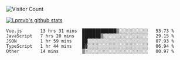 ![Visitor Count](https://profile-counter.glitch.me/Lpmvb/count.svg)

[![Lpmvb's github stats](https://github-readme-stats.vercel.app/api?username=lpmvb&show_icons=true&title_color=fff&icon_color=79ff97&text_color=9f9f9f&bg_color=151515)](https://github.com/anuraghazra/github-readme-stats)

<!--
Here are some ideas to get you started:

- 🔭 I’m currently working on ...
- 🌱 I’m currently learning ...
- 👯 I’m looking to collaborate on ...
- 🤔 I’m looking for help with ...
- 💬 Ask me about ...
- 📫 How to reach me: ...
- 😄 Pronouns: ...
- ⚡ Fun fact: ...
-->

<!--START_SECTION:waka-->

```text
Vue.js       13 hrs 31 mins  █████████████▒░░░░░░░░░░░   53.73 %
JavaScript   7 hrs 20 mins   ███████▒░░░░░░░░░░░░░░░░░   29.15 %
JSON         1 hr 59 mins    ██░░░░░░░░░░░░░░░░░░░░░░░   07.93 %
TypeScript   1 hr 44 mins    █▓░░░░░░░░░░░░░░░░░░░░░░░   06.94 %
Other        14 mins         ▒░░░░░░░░░░░░░░░░░░░░░░░░   00.97 %
```

<!--END_SECTION:waka-->
